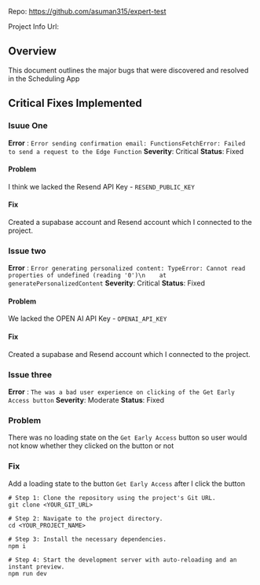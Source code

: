 Repo: https://github.com/asuman315/expert-test

Project Info Url: 

## Overview
This document outlines the major bugs that were discovered and resolved in the Scheduling App

## Critical Fixes Implemented

### Isuue One
 **Error** : `Error sending confirmation email: FunctionsFetchError: Failed to send a request to the Edge Function`
**Severity**: Critical
**Status**: Fixed

#### Problem
I think we lacked the Resend API Key - `RESEND_PUBLIC_KEY`

#### Fix
Created a supabase account and Resend account which I connected to the project.


### Issue two
**Error** : `Error generating personalized content: TypeError: Cannot read properties of undefined (reading '0')\n    at generatePersonalizedContent`
**Severity**: Critical
**Status**: Fixed


#### Problem
We lacked the OPEN AI API Key - `OPENAI_API_KEY`

#### Fix
Created a supabase and Resend account which I connected to the project.


### Issue three
**Error** : `The was a bad user experience on clicking of the Get Early Access button`
**Severity**: Moderate
**Status**: Fixed

### Problem
There was no loading state on the `Get Early Access` button so user would not know whether they clicked on the button or not

### Fix
Add a loading state to the button `Get Early Access` after I click the button 
 



```
# Step 1: Clone the repository using the project's Git URL.
git clone <YOUR_GIT_URL>

# Step 2: Navigate to the project directory.
cd <YOUR_PROJECT_NAME>

# Step 3: Install the necessary dependencies.
npm i

# Step 4: Start the development server with auto-reloading and an instant preview.
npm run dev
```